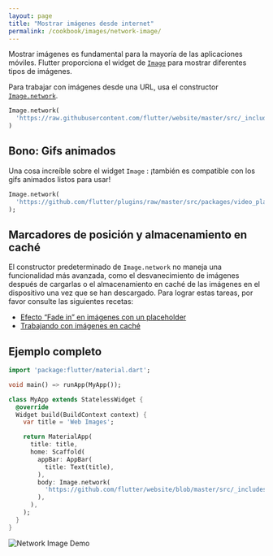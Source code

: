 ```yaml
---
layout: page
title: "Mostrar imágenes desde internet"
permalink: /cookbook/images/network-image/
---
```


Mostrar imágenes es fundamental para la mayoría de las aplicaciones móviles. Flutter proporciona el widget de 
[`Image`](https://docs.flutter.io/flutter/widgets/Image-class.html) para mostrar diferentes tipos de imágenes.

Para trabajar con imágenes desde una URL, usa el constructor [`Image.network`](https://docs.flutter.io/flutter/widgets/Image/Image.network.html).

<!-- skip -->
```dart
Image.network(
  'https://raw.githubusercontent.com/flutter/website/master/src/_includes/code/layout/lakes/images/lake.jpg',
)
```

## Bono: Gifs animados

Una cosa increíble sobre el widget `Image` : ¡también es compatible con los gifs animados listos para usar!

<!-- skip -->
```dart
Image.network(
  'https://github.com/flutter/plugins/raw/master/src/packages/video_player/doc/demo_ipod.gif?raw=true',
);
```

## Marcadores de posición y almacenamiento en caché

El constructor predeterminado de `Image.network` no maneja una funcionalidad más avanzada, como el desvanecimiento de imágenes después de cargarlas o el almacenamiento en caché de las imágenes en el dispositivo una vez que se han descargado. Para lograr estas tareas, por favor consulte las siguientes recetas:

  * [Efecto “Fade in” en imágenes con un placeholder](/cookbook/images/fading-in-images/)
  * [Trabajando con imágenes en caché](/cookbook/images/cached-images/) 

## Ejemplo completo

```dart
import 'package:flutter/material.dart';

void main() => runApp(MyApp());

class MyApp extends StatelessWidget {
  @override
  Widget build(BuildContext context) {
    var title = 'Web Images';

    return MaterialApp(
      title: title,
      home: Scaffold(
        appBar: AppBar(
          title: Text(title),
        ),
        body: Image.network(
          'https://github.com/flutter/website/blob/master/src/_includes/code/layout/lakes/images/lake.jpg?raw=true',
        ),
      ),
    );
  }
}
```

![Network Image Demo](/images/cookbook/network-image.png)
